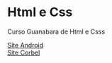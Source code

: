 # Html e Css
 Curso Guanabara de Html e Csss


<a href="https://arthurcr12.github.io/Html-Css/M%C3%B3dulo%2002/desafio010/index.html" target="_blank">Site Android</a><br>
<a href="https://arthurcr12.github.io/Html-Css/Modulo%2003/desafio12/index.html" target="_blank">Site Corbel</a>
